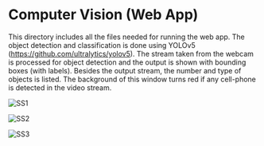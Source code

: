 # Computer Vision (Web App)
This directory includes all the files needed for running the web app. The object detection and classification is done using YOLOv5 (https://github.com/ultralytics/yolov5).
The stream taken from the webcam is processed for object detection and the output is shown with bounding boxes (with labels).
Besides the output stream, the number and type of objects is listed. The background of this window turns red if any cell-phone is detected in the video stream.

![SS1](https://github.com/BroadParadox/Computer-Vision-Web-App/blob/ba2abc22339146228a6f9e193ce591212d3a983f/Web_App/Screenshots/SS1.png)

![SS2](https://github.com/BroadParadox/Computer-Vision-Web-App/blob/main/Web_App/Screenshots/SS2.png)

![SS3](https://github.com/BroadParadox/Computer-Vision-Web-App/blob/main/Web_App/Screenshots/SS3.png)
